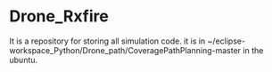 # Drone_Rxfire
It is a repository for storing all simulation code.
it is in ~/eclipse-workspace_Python/Drone_path/CoveragePathPlanning-master in the ubuntu. 
